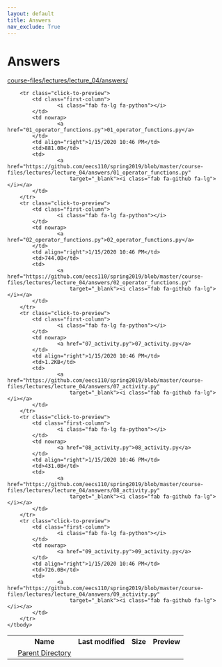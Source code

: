 ```yaml
---
layout: default
title: Answers
nav_exclude: True
---
```


# Answers

[course-files/lectures/lecture_04/answers/](.)

<table class="tbl-files">
    <tbody>
        <tr>
            <th valign="top"></th>
            <th>Name</th>
            <th>Last modified</th>
            <th>Size</th>
            <th>Preview</th>
        </tr>
        <tr>
            <td valign="top">
                <i class="fa fa-folder-open"></i>
            </td>
            <td><a href="../">Parent Directory</a></td>
            <td>&nbsp;</td>
            <td>&nbsp;</td>
            <td>&nbsp;</td>
        </tr>

        <tr class="click-to-preview">
            <td class="first-column">
                    <i class="fab fa-lg fa-python"></i>
            </td>
            <td nowrap>
                    <a href="01_operator_functions.py">01_operator_functions.py</a>
            </td>
            <td align="right">1/15/2020 10:46 PM</td>
            <td>881.0B</td>
            <td>
                    <a href="https://github.com/eecs110/spring2019/blob/master/course-files/lectures/lecture_04/answers/01_operator_functions.py"
                        target="_blank"><i class="fab fa-github fa-lg"></i></a>
            </td>
        </tr>
        <tr class="click-to-preview">
            <td class="first-column">
                    <i class="fab fa-lg fa-python"></i>
            </td>
            <td nowrap>
                    <a href="02_operator_functions.py">02_operator_functions.py</a>
            </td>
            <td align="right">1/15/2020 10:46 PM</td>
            <td>744.0B</td>
            <td>
                    <a href="https://github.com/eecs110/spring2019/blob/master/course-files/lectures/lecture_04/answers/02_operator_functions.py"
                        target="_blank"><i class="fab fa-github fa-lg"></i></a>
            </td>
        </tr>
        <tr class="click-to-preview">
            <td class="first-column">
                    <i class="fab fa-lg fa-python"></i>
            </td>
            <td nowrap>
                    <a href="07_activity.py">07_activity.py</a>
            </td>
            <td align="right">1/15/2020 10:46 PM</td>
            <td>1.2KB</td>
            <td>
                    <a href="https://github.com/eecs110/spring2019/blob/master/course-files/lectures/lecture_04/answers/07_activity.py"
                        target="_blank"><i class="fab fa-github fa-lg"></i></a>
            </td>
        </tr>
        <tr class="click-to-preview">
            <td class="first-column">
                    <i class="fab fa-lg fa-python"></i>
            </td>
            <td nowrap>
                    <a href="08_activity.py">08_activity.py</a>
            </td>
            <td align="right">1/15/2020 10:46 PM</td>
            <td>431.0B</td>
            <td>
                    <a href="https://github.com/eecs110/spring2019/blob/master/course-files/lectures/lecture_04/answers/08_activity.py"
                        target="_blank"><i class="fab fa-github fa-lg"></i></a>
            </td>
        </tr>
        <tr class="click-to-preview">
            <td class="first-column">
                    <i class="fab fa-lg fa-python"></i>
            </td>
            <td nowrap>
                    <a href="09_activity.py">09_activity.py</a>
            </td>
            <td align="right">1/15/2020 10:46 PM</td>
            <td>726.0B</td>
            <td>
                    <a href="https://github.com/eecs110/spring2019/blob/master/course-files/lectures/lecture_04/answers/09_activity.py"
                        target="_blank"><i class="fab fa-github fa-lg"></i></a>
            </td>
        </tr>
    </tbody>
</table>

